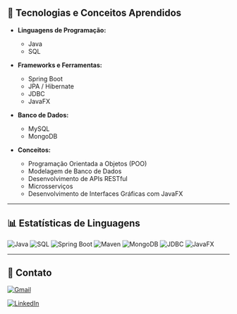 ## 🧠 Tecnologias e Conceitos Aprendidos

- **Linguagens de Programação:**
  - Java
  - SQL

- **Frameworks e Ferramentas:**
  - Spring Boot
  - JPA / Hibernate
  - JDBC
  - JavaFX

- **Banco de Dados:**
  - MySQL
  - MongoDB

- **Conceitos:**
  - Programação Orientada a Objetos (POO)
  - Modelagem de Banco de Dados
  - Desenvolvimento de APIs RESTful
  - Microsserviços
  - Desenvolvimento de Interfaces Gráficas com JavaFX

---

## 📊 Estatísticas de Linguagens

![Java](https://img.shields.io/badge/Java-24-blue?logo=java&logoColor=white)
![SQL](https://img.shields.io/badge/SQL-MySQL-blue?logo=mysql&logoColor=white)
![Spring Boot](https://img.shields.io/badge/Spring_Boot-6DB33F?logo=springboot&logoColor=white)
![Maven](https://img.shields.io/badge/Maven-C71A36?logo=apachemaven&logoColor=white)
![MongoDB](https://img.shields.io/badge/MongoDB-47A248?logo=mongodb&logoColor=white)
![JDBC](https://img.shields.io/badge/JDBC-0C85D0?logo=java&logoColor=white)
![JavaFX](https://img.shields.io/badge/JavaFX-0078D7?logo=java&logoColor=white)

---

## 📌 Contato

[![Gmail](https://img.shields.io/badge/Gmail-D14836?logo=gmail&logoColor=white&style=for-the-badge)](mailto:mariaeduardaciarini@gmail.com)

[![LinkedIn](https://img.shields.io/badge/LinkedIn-0A66C2?logo=linkedin&logoColor=white&style=for-the-badge)](https://www.linkedin.com/in/maria-eduarda-ciarini-b97ab6270/)

